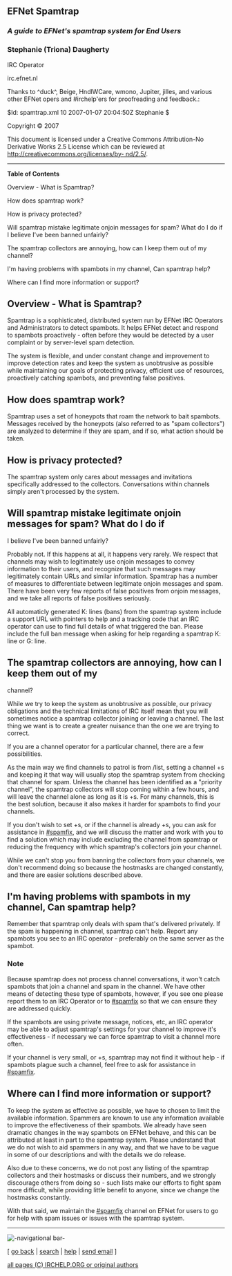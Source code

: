 ## EFNet Spamtrap

### _A guide to EFNet's spamtrap system for End Users_

### Stephanie (Triona) Daugherty

IRC Operator

irc.efnet.nl

Thanks to ^duck^, Beige, HndlWCare, wmono, Jupiter, jilles, and various other
EFNet opers and #irchelp'ers for proofreading and feedback.:

$Id: spamtrap.xml 10 2007-01-07 20:04:50Z Stephanie $

Copyright © 2007

This document is licensed under a Creative Commons Attribution-No Derivative
Works 2.5 License which can be reviewed at
[http://creativecommons.org/licenses/by-
nd/2.5/](http://creativecommons.org/licenses/by-nd/2.5/).

* * *

**Table of Contents**

Overview - What is Spamtrap?

How does spamtrap work?

How is privacy protected?

Will spamtrap mistake legitimate onjoin messages for spam? What do I do if I
believe I've been banned unfairly?

The spamtrap collectors are annoying, how can I keep them out of my channel?

I'm having problems with spambots in my channel, Can spamtrap help?

Where can I find more information or support?

## Overview - What is Spamtrap?

Spamtrap is a sophisticated, distributed system run by EFNet IRC Operators and
Administrators to detect spambots. It helps EFNet detect and respond to
spambots proactively - often before they would be detected by a user complaint
or by server-level spam detection.

The system is flexible, and under constant change and improvement to improve
detection rates and keep the system as unobtrusive as possible while
maintaining our goals of protecting privacy, efficient use of resources,
proactively catching spambots, and preventing false positives.

## How does spamtrap work?

Spamtrap uses a set of honeypots that roam the network to bait spambots.
Messages received by the honeypots (also referred to as "spam collectors") are
analyzed to determine if they are spam, and if so, what action should be
taken.

## How is privacy protected?

The spamtrap system only cares about messages and invitations specifically
addressed to the collectors. Conversations within channels simply aren't
processed by the system.

## Will spamtrap mistake legitimate onjoin messages for spam? What do I do if
I believe I've been banned unfairly?

Probably not. If this happens at all, it happens very rarely. We respect that
channels may wish to legitimately use onjoin messages to convey information to
their users, and recognize that such messages may legitimately contain URLs
and similar information. Spamtrap has a number of measures to differentiate
between legitimate onjoin messages and spam. There have been very few reports
of false positives from onjoin messages, and we take all reports of false
positives seriously.

All automaticly generated K: lines (bans) from the spamtrap system include a
support URL with pointers to help and a tracking code that an IRC operator can
use to find full details of what triggered the ban. Please include the full
ban message when asking for help regarding a spamtrap K: line or G: line.

## The spamtrap collectors are annoying, how can I keep them out of my
channel?

While we try to keep the system as unobtrusive as possible, our privacy
obligations and the technical limitations of IRC itself mean that you will
sometimes notice a spamtrap collector joining or leaving a channel. The last
thing we want is to create a greater nuisance than the one we are trying to
correct.

If you are a channel operator for a particular channel, there are a few
possibilities.

As the main way we find channels to patrol is from /list, setting a channel +s
and keeping it that way will usually stop the spamtrap system from checking
that channel for spam. Unless the channel has been identified as a "priority
channel", the spamtrap collectors will stop coming within a few hours, and
will leave the channel alone as long as it is +s. For many channels, this is
the best solution, because it also makes it harder for spambots to find your
channels.

If you don't wish to set +s, or if the channel is already +s, you can ask for
assistance in [#spamfix](irc://irc.efnet.org/spamfix), and we will discuss the
matter and work with you to find a solution which may include excluding the
channel from spamtrap or reducing the frequency with which spamtrap's
collectors join your channel.

While we can't stop you from banning the collectors from your channels, we
don't recommend doing so because the hostmasks are changed constantly, and
there are easier solutions described above.

## I'm having problems with spambots in my channel, Can spamtrap help?

Remember that spamtrap only deals with spam that's delivered privately. If the
spam is happening in channel, spamtrap can't help. Report any spambots you see
to an IRC operator - preferably on the same server as the spambot.

### Note

Because spamtrap does not process channel conversations, it won't catch
spambots that join a channel and spam in the channel. We have other means of
detecting these type of spambots, however, if you see one please report them
to an IRC Operator or to [#spamfix](irc://irc.efnet.org/spamfix) so that we
can ensure they are addressed quickly.

If the spambots are using private message, notices, etc, an IRC operator may
be able to adjust spamtrap's settings for your channel to improve it's
effectiveness - if necessary we can force spamtrap to visit a channel more
often.

If your channel is very small, or +s, spamtrap may not find it without help -
if spambots plague such a channel, feel free to ask for assistance in
[#spamfix](irc://irc.efnet.org/spamfix).

## Where can I find more information or support?

To keep the system as effective as possible, we have to chosen to limit the
available information. Spammers are known to use any information available to
improve the effectiveness of their spambots. We already have seen dramatic
changes in the way spambots on EFNet behave, and this can be attributed at
least in part to the spamtrap system. Please understand that we do not wish to
aid spammers in any way, and that we have to be vague in some of our
descriptions and with the details we do release.

Also due to these concerns, we do not post any listing of the spamtrap
collectors and their hostmasks or discuss their numbers, and we strongly
discourage others from doing so - such lists make our efforts to fight spam
more difficult, while providing little benefit to anyone, since we change the
hostmasks constantly.

With that said, we maintain the [#spamfix](irc://irc.efnet.org/spamfix)
channel on EFNet for users to go for help with spam issues or issues with the
spamtrap system.

* * *

![-navigational bar-](/irchelp/Pix/ihnavbar.gif)

[ [go back](/) | [search](/irchelp/search_engine.cgi) |
[help](/irchelp/help.html) | [send email](/irchelp/mail.cgi) ]

[all pages (C) IRCHELP.ORG or original authors](/irchelp/credit.html)

